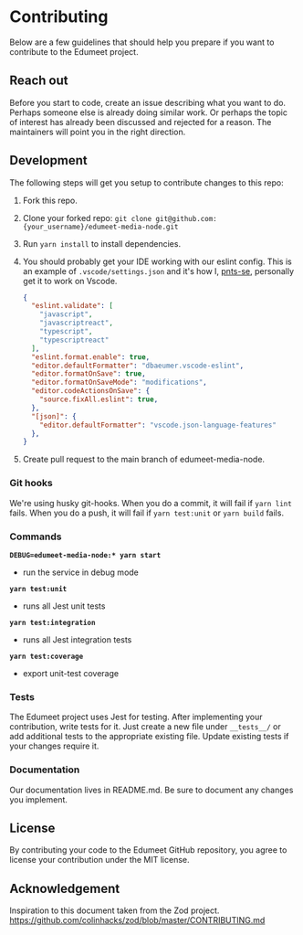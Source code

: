 # Contributing
Below are a few guidelines that should help you prepare if you want to contribute to the Edumeet project.

## Reach out

Before you start to code, create an issue describing what you want to do. Perhaps someone else is already doing similar work. Or perhaps the topic of interest has already been discussed and rejected for a reason. The maintainers will point you in the right direction.

## Development

The following steps will get you setup to contribute changes to this repo:

1. Fork this repo.

2. Clone your forked repo: `git clone git@github.com:{your_username}/edumeet-media-node.git`

3. Run `yarn install` to install dependencies.

4. You should probably get your IDE working with our eslint config. This is an example of `.vscode/settings.json` and it's how I, [pnts-se](https://github.com/pnts-se), personally get it to work on Vscode.

    ```json
    {
      "eslint.validate": [
        "javascript",
        "javascriptreact",
        "typescript",
        "typescriptreact"
      ],
      "eslint.format.enable": true,
      "editor.defaultFormatter": "dbaeumer.vscode-eslint",
      "editor.formatOnSave": true,
      "editor.formatOnSaveMode": "modifications",
      "editor.codeActionsOnSave": {
        "source.fixAll.eslint": true,
      },
      "[json]": {
        "editor.defaultFormatter": "vscode.json-language-features"
      },
    }
    ```
5. Create pull request to the main branch of edumeet-media-node.
### Git hooks
We're using husky git-hooks. When you do a commit, it will fail if `yarn lint` fails. When you do a push, it will fail if `yarn test:unit` or `yarn build` fails.

### Commands
**`DEBUG=edumeet-media-node:* yarn start`**

- run the service in debug mode

**`yarn test:unit`**

- runs all Jest unit tests

**`yarn test:integration`**

- runs all Jest integration tests

**`yarn test:coverage`**

- export unit-test coverage

### Tests

The Edumeet project uses Jest for testing. After implementing your contribution, write tests for it. Just create a new file under `__tests__/` or add additional tests to the appropriate existing file. Update existing tests if your changes require it.

### Documentation

Our documentation lives in README.md. Be sure to document any changes you implement.

## License

By contributing your code to the Edumeet GitHub repository, you agree to
license your contribution under the MIT license.

## Acknowledgement

Inspiration to this document taken from the Zod project.
https://github.com/colinhacks/zod/blob/master/CONTRIBUTING.md
